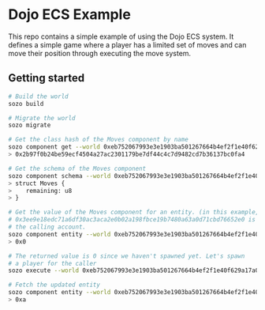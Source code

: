 # Dojo ECS Example

This repo contains a simple example of using the Dojo ECS system. It defines a simple game where a player has a limited set of moves and can move their position through executing the move system.

## Getting started

```sh
# Build the world
sozo build

# Migrate the world
sozo migrate

# Get the class hash of the Moves component by name
sozo component get --world 0xeb752067993e3e1903ba501267664b4ef2f1e40f629a17a0180367e4f68428 Moves
> 0x2b97f0b24be59ecf4504a27ac2301179be7df44c4c7d9482cd7b36137bc0fa4

# Get the schema of the Moves component
sozo component schema --world 0xeb752067993e3e1903ba501267664b4ef2f1e40f629a17a0180367e4f68428 Moves
> struct Moves {
>    remaining: u8
> }

# Get the value of the Moves component for an entity. (in this example,
# 0x3ee9e18edc71a6df30ac3aca2e0b02a198fbce19b7480a63a0d71cbd76652e0 is
# the calling account.
sozo component entity --world 0xeb752067993e3e1903ba501267664b4ef2f1e40f629a17a0180367e4f68428 Moves 0x3ee9e18edc71a6df30ac3aca2e0b02a198fbce19b7480a63a0d71cbd76652e0
> 0x0

# The returned value is 0 since we haven't spawned yet. Let's spawn
# a player for the caller
sozo execute --world 0xeb752067993e3e1903ba501267664b4ef2f1e40f629a17a0180367e4f68428 Spawn

# Fetch the updated entity
sozo component entity --world 0xeb752067993e3e1903ba501267664b4ef2f1e40f629a17a0180367e4f68428 Moves 0x3ee9e18edc71a6df30ac3aca2e0b02a198fbce19b7480a63a0d71cbd76652e0
> 0xa
```